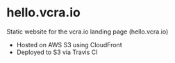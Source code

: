 # hello.vcra.io
Static website for the vcra.io landing page (hello.vcra.io)

* Hosted on AWS S3 using CloudFront
* Deployed to S3 via Travis CI
